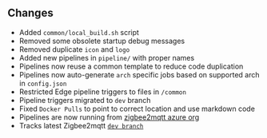 ## Changes
- Added `common/local_build.sh` script
- Removed some obsolete startup debug messages
- Removed duplicate `icon` and `logo`
- Added new pipelines in `pipeline/` with proper names
- Pipelines now reuse a common template to reduce code duplication
- Pipelines now auto-generate `arch` specific jobs based on supported arch in `config.json`
- Restricted Edge pipeline triggers to files in `/common`
- Pipeline triggers migrated to `dev` branch
- Fixed `Docker Pulls` to point to correct location and use markdown code
- Pipelines are now running from [zigbee2mqtt azure org](https://dev.azure.com/zigbee2mqtt/Zigbee2mqtt%20Add-on/_build)
- Tracks latest Zigbee2mqtt [`dev branch`](https://github.com/Koenkk/zigbee2mqtt/commits/dev)